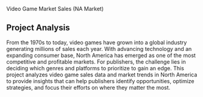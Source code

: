 Video Game Market Sales (NA Market) 

## Project Analysis
From the 1970s to today, video games have grown into a global industry generating millions of sales each year. With advancing technology and an expanding consumer base, North America has emerged as one of the most competitive and profitable markets. For publishers, the challenge lies in deciding which genres and platforms to prioritize to gain an edge. This project analyzes video game sales data and market trends in North America to provide insights that can help publishers identify opportunities, optimize strategies, and focus their efforts on where they matter the most. 



